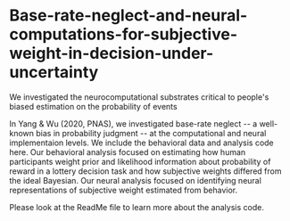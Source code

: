 # Base-rate-neglect-and-neural-computations-for-subjective-weight-in-decision-under-uncertainty
We investigated the neurocomputational substrates critical to people's biased estimation on the probability of events


In Yang & Wu (2020, PNAS), we investigated base-rate neglect -- a well-known bias in probability judgment -- at the computational and neural implementaion levels. We include the behavioral data and analysis code here. Our behavioral analysis focused on estimating how human participants weight prior and likelihood information about probability of reward in a lottery decision task and how subjective weights differed from the ideal Bayesian. Our neural analysis focused on identifying neural representations of subjective weight estimated from behavior.

Please look at the ReadMe file to learn more about the analysis code.
